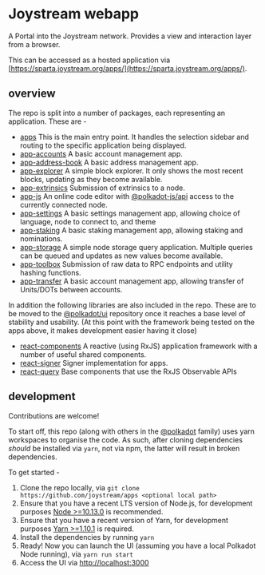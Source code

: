 # Joystream webapp

A Portal into the Joystream network. Provides a view and interaction layer from a browser.

This can be accessed as a hosted application via [https://sparta.joystream.org/apps/](https://sparta.joystream.org/apps/).

## overview

The repo is split into a number of packages, each representing an application. These are -

- [apps](packages/apps/) This is the main entry point. It handles the selection sidebar and routing to the specific application being displayed.
- [app-accounts](packages/app-accounts/) A basic account management app.
- [app-address-book](packages/app-address-book/) A basic address management app.
- [app-explorer](packages/app-explorer/) A simple block explorer. It only shows the most recent blocks, updating as they become available.
- [app-extrinsics](packages/app-extrinsics/) Submission of extrinsics to a node.
- [app-js](packages/app-js/) An online code editor with [@polkadot-js/api](https://github.com/polkadot-js/api/tree/master/packages/api) access to the currently connected node.
- [app-settings](packages/app-settings/) A basic settings management app, allowing choice of language, node to connect to, and theme
- [app-staking](packages/app-staking/) A basic staking management app, allowing staking and nominations.
- [app-storage](packages/app-storage/) A simple node storage query application. Multiple queries can be queued and updates as new values become available.
- [app-toolbox](packages/app-toolbox/) Submission of raw data to RPC endpoints and utility hashing functions.
- [app-transfer](packages/app-transfer/) A basic account management app, allowing transfer of Units/DOTs between accounts.

In addition the following libraries are also included in the repo. These are to be moved to the [@polkadot/ui](https://github.com/polkadot-js/ui/) repository once it reaches a base level of stability and usability. (At this point with the framework being tested on the apps above, it makes development easier having it close)

- [react-components](packages/react-components/) A reactive (using RxJS) application framework with a number of useful shared components.
- [react-signer](packages/react-signer/) Signer implementation for apps.
- [react-query](packages/react-query) Base components that use the RxJS Observable APIs

## development

Contributions are welcome!

To start off, this repo (along with others in the [@polkadot](https://github.com/polkadot-js/) family) uses yarn workspaces to organise the code. As such, after cloning dependencies _should_ be installed via `yarn`, not via npm, the latter will result in broken dependencies.

To get started -

1. Clone the repo locally, via `git clone https://github.com/joystream/apps <optional local path>`
2. Ensure that you have a recent LTS version of Node.js, for development purposes [Node >=10.13.0](https://nodejs.org/en/) is recommended.
3. Ensure that you have a recent version of Yarn, for development purposes [Yarn >=1.10.1](https://yarnpkg.com/docs/install) is required.
4. Install the dependencies by running `yarn`
5. Ready! Now you can launch the UI (assuming you have a local Polkadot Node running), via `yarn run start`
6. Access the UI via [http://localhost:3000](http://localhost:3000)
